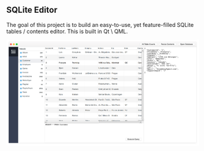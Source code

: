 ## SQLite Editor


The goal of this project is to build an easy-to-use, yet feature-filled SQLite tables / contents editor. This is built in Qt \ QML.


![image](readme-misc/screenshot-01.png)